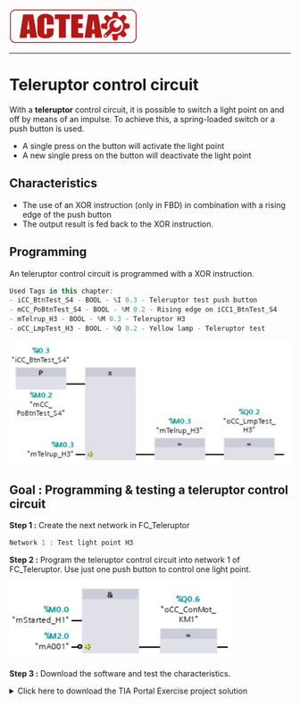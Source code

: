 
![ACTEA](/Logo_ACTEA_2.png)
_____________________________________
# Teleruptor control circuit
With a **teleruptor** control circuit, it is possible to switch a light point on and off by means of an impulse. To achieve this, a spring-loaded switch or a push button is used.
- A single press on the button will activate the light point
- A new single press on the button will deactivate the light point

## Characteristics
- The use of an XOR instruction (only in FBD) in combination with a rising edge of the push button
- The output result is fed back to the XOR instruction.

## Programming
An teleruptor control circuit is programmed with a XOR instruction.

```javascript
Used Tags in this chapter:
- iCC_BtnTest_S4 - BOOL - %I 0.3 - Teleruptor test push button
- mCC_PoBtnTest_S4 - BOOL - %M 0.2 - Rising edge on iCC1_BtnTest_S4
- mTelrup_H3 - BOOL - %M 0.3 - Teleruptor H3
- oCC_LmpTest_H3 - BOOL - %Q 0.2 - Yellow lamp - Teleruptor test
```

![Teleruptor circuit](../Ex04/Images/teleruptor.jpg)

## Goal : Programming & testing a teleruptor control circuit
**Step 1 :** Create the next network in FC_Teleruptor
```javascript
Network 1 : Test light point H3
```

**Step 2 :** Program the teleruptor control circuit into network 1 of FC_Teleruptor. Use just one push button to control one light point.

![Alarm circuit & motor](../Ex04/Images/alarm_mot.jpg)

**Step 3 :** Download the software and test the characteristics.

<details>
	<summary>Click here to download the TIA Portal Exercise project solution</summary><!-- Empty line after this one needed, do not delete! -->

<br>
Download file <a href="./Ex04/Documents/Ex4_ControlCircuits.zap15_1">here</a>.</p>

  </details><!-- Empty line after this one needed, do not delete! -->
